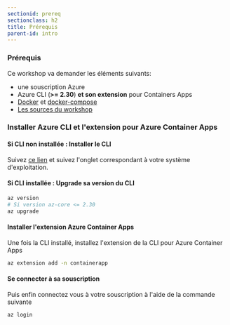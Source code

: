 ```yaml
---
sectionid: prereq
sectionclass: h2
title: Prérequis
parent-id: intro
---
```



### Prérequis

Ce workshop va demander les éléments suivants: 

- une souscription Azure
- Azure CLI (**>= 2.30**) **et son extension** pour Containers Apps 
- [Docker](https://www.docker.com/) et [docker-compose](https://docs.docker.com/compose/install/)
- [Les sources du workshop](http://aka.ms/daprartifacts)

### Installer Azure CLI et l'extension pour Azure Container Apps

#### Si CLI non installée : Installer le CLI 

Suivez [ce lien](https://docs.microsoft.com/fr-fr/cli/azure/install-azure-cli) et suivez l'onglet correspondant à votre système d'exploitation.


#### Si CLI installée : Upgrade sa version du CLI

```bash
az version
# Si version az-core <= 2.30
az upgrade
```

#### Installer l'extension Azure Container Apps
Une fois la CLI installé, installez l'extension de la CLI pour Azure Container Apps

``` bash
az extension add -n containerapp
```

#### Se connecter à sa souscription
Puis enfin connectez vous à votre souscription à l'aide de la commande suivante
``` bash
az login
```